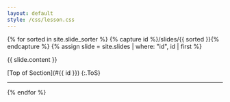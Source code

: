 ```yaml
---
layout: default
style: /css/lesson.css
---
```


{% for sorted in site.slide_sorter %}
  {% capture id %}/slides/{{ sorted }}{% endcapture %}
  {% assign slide = site.slides | where: "id", id | first %}
  
  <a name="{{ id }}"></a>
  
  {{ slide.content }}

  [Top of Section](#{{ id }})
  {:.ToS}
  
  ---
  
{% endfor %}

